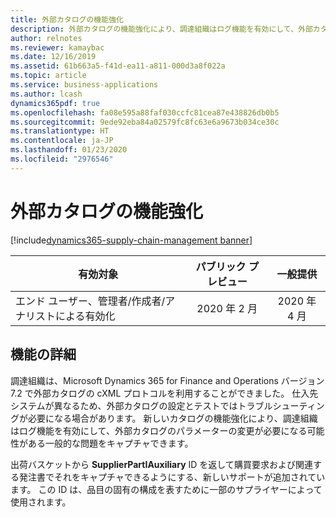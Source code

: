 ```yaml
---
title: 外部カタログの機能強化
description: 外部カタログの機能強化により、調達組織はログ機能を有効にして、外部カタログのパラメーターの変更が必要になる可能性がある一般的な問題をキャプチャできます。
author: relnotes
ms.reviewer: kamaybac
ms.date: 12/16/2019
ms.assetid: 61b663a5-f41d-ea11-a811-000d3a8f022a
ms.topic: article
ms.service: business-applications
ms.author: lcash
dynamics365pdf: true
ms.openlocfilehash: fa08e595a88faf030ccfc81cea87e438826db0b5
ms.sourcegitcommit: 9ede92eba84a02579fc8fc63e6a9673b034ce30c
ms.translationtype: HT
ms.contentlocale: ja-JP
ms.lasthandoff: 01/23/2020
ms.locfileid: "2976546"
---
```

# <a name="external-catalog-enhancements"></a>外部カタログの機能強化
[!include[dynamics365-supply-chain-management banner](../includes/dynamics365-supply-chain-management.md)]

| 有効対象    |  パブリック プレビュー | 一般提供 | 
| ---------- | :----------: |:----------: |
|エンド ユーザー、管理者/作成者/アナリストによる有効化|2020 年 2 月| 2020 年 4 月|





## <a name="feature-details"></a>機能の詳細
<!--feature detail start -->
調達組織は、Microsoft Dynamics 365 for Finance and Operations バージョン 7.2 で外部カタログの cXML プロトコルを利用することができました。 仕入先システムが異なるため、外部カタログの設定とテストではトラブルシューティングが必要になる場合があります。 新しいカタログの機能強化により、調達組織はログ機能を有効にして、外部カタログのパラメーターの変更が必要になる可能性がある一般的な問題をキャプチャできます。 

<!--![External catalog enhancements](media/external-catalog-enhancements-1.png "External catalog enhancements")-->

出荷バスケットから **SupplierPartIAuxiliary** ID を返して購買要求および関連する発注書でそれをキャプチャできるようにする、新しいサポートが追加されています。 この ID は、品目の固有の構成を表すために一部のサプライヤーによって使用されます。
<!--feature detail end -->









